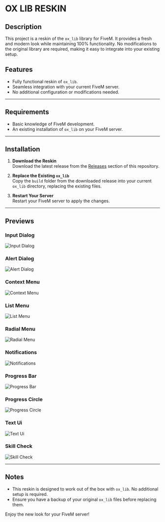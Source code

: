 # OX LIB RESKIN

## Description

This project is a reskin of the `ox_lib` library for FiveM. It provides a fresh and modern look while maintaining 100% functionality. No modifications to the original library are required, making it easy to integrate into your existing setup.

## Features

- Fully functional reskin of `ox_lib`.
- Seamless integration with your current FiveM server.
- No additional configuration or modifications needed.

---

## Requirements

- Basic knowledge of FiveM development.
- An existing installation of `ox_lib` on your FiveM server.

---

## Installation

1. **Download the Reskin**  
   Download the latest release from the [Releases](./releases) section of this repository.

2. **Replace the Existing `ox_lib`**  
   Copy the `build` folder from the downloaded release into your current `ox_lib` directory, replacing the existing files.

3. **Restart Your Server**  
   Restart your FiveM server to apply the changes.

---

## Previews

### Input Dialog
![Input Dialog](./preview/InputDialog.png)

### Alert Dialog
![Alert Dialog](./preview/AlertDialog.png)

### Context Menu
![Context Menu](./preview/ContextMenu.png)

### List Menu
![List Menu](./preview/ListMenu.png)

### Radial Menu
![Radial Menu](./preview/RadialMenu.png)

### Notifications
![Notifications](./preview/Notifications.png)

### Progress Bar
![Progress Bar](./preview/ProgressBar.png)

### Progress Circle
![Progress Circle](./preview/ProgressCircle.png)

### Text Ui
![Text Ui](./preview/TextUi.png)

### Skill Check
![Skill Check](./preview/SkillCheck.png)

---

## Notes

- This reskin is designed to work out of the box with `ox_lib`. No additional setup is required.
- Ensure you have a backup of your original `ox_lib` files before replacing them.

Enjoy the new look for your FiveM server!
